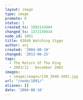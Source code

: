 ```yaml
---
layout: image
type: image
promote: 0
status: 1
created_ts: 1092143464
changed_ts: 1372159434
node_id: 1091
title: 03048 Watching Viggo
author: anj
created: '2004-08-10'
changed: '2013-06-25'
tags:
  - The Return Of The King
  - 2003/12 - December 2003
images:
  - image/images/130_3048-1091.jpg
url: "/node/1091/"
aliases: []
date: '2004-08-10'
---
```


